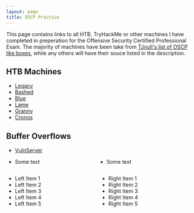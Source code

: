 ```yaml
---
layout: page
title: OSCP Practice
---
```


<p class="message">
  This page contains links to all HTB, TryHackMe or other machines I have completed in preperation for the Offensive Security Certified Professional Exam.
  The majority of machines have been take from <a href="https://docs.google.com/spreadsheets/d/1dwSMIAPIam0PuRBkCiDI88pU3yzrqqHkDtBngUHNCw8/edit#gid=1839402159">TJnull's list of OSCP like boxes</a>, while any others will have their souce listed in the description. 
</p>

## HTB Machines
<!-- Make this into a two column list divided into windows and linux machines when you have time -->
* <a href="https://lukej2680.github.io/2020/09/20/legacy/">Legacy</a> 
* [Bashed](https://lukej2680.github.io/2020/09/27/bashed/)
* [Blue](https://lukej2680.github.io/2020/10/04/blue/)
* [Lame](https://lukej2680.github.io/2020/10/18/lame/)
* [Granny](https://lukej2680.github.io/2020/11/01/granny/)
* [Cronos](https://lukej2680.github.io/2020/11/08/cronos/)        

<!-- ## TryHackMe -->

## Buffer Overflows
* [VulnServer](https://lukej2680.github.io/2020/10/11/vulnerserver/)
<ul style="columns: 2;--webkit-columns: 2;-moz-columns: 2" >
  <li>Some text</li>
  <li>Some text</li>
</ul>

<div style="float: left; width: 50%;">
<ul>
<li>Left Item 1</li>
<li>Left Item 2</li>
<li>Left Item 3</li>
<li>Left Item 4</li>
<li>Left Item 5</li>
</ul>
</div>
<div style="float: right; width: 50%;">
<ul>
<li>Right Item 1</li>
<li>Right Item 2</li>
<li>Right Item 3</li>
<li>Right Item 4</li>
<li>Right Item 5</li>
</ul>
</div>
